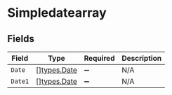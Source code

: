 # Simpledatearray


## Fields

| Field                               | Type                                | Required                            | Description                         |
| ----------------------------------- | ----------------------------------- | ----------------------------------- | ----------------------------------- |
| `Date`                              | [][types.Date](../../types/date.md) | :heavy_minus_sign:                  | N/A                                 |
| `Date1`                             | [][types.Date](../../types/date.md) | :heavy_minus_sign:                  | N/A                                 |